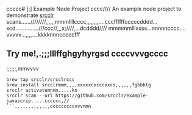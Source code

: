 ccccc# [:] Example Node Project
cccc////
An example node project to demonstrate [srcclr](https://www.srcclr.com) scans......////////,,,,,,mmmllllcccc,,,,,,,,....cccffffffcccccdddd...    xcd...............///ccc//,,,x;////,...dcdddd//// mmmmmlllxsss...nnnnncccc....
vvvvv...,,,,....kkkknnncccccfff
## Try me!,.;;;lllffghgyhyrgsd  ccccvvvgcccc
;;;;;;,mmvvvv
```wwwww...........ddddcccccxxxxxbbbb
brew tap srcclr/srcclrccc
brew install srcclrmmm,,,,xxxxxcxcccxxcs,,,,,,fgbbhtg
srcclr activatemnnm.....kn
srcclr scan --url https://github.com/srcclr/example-javascrip.....cccccc,//
```.......,,,,,,cccccccccvvvnmn 

